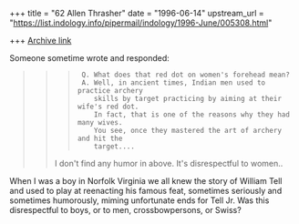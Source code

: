 +++
title = "62 Allen Thrasher"
date = "1996-06-14"
upstream_url = "https://list.indology.info/pipermail/indology/1996-June/005308.html"

+++
[Archive link](https://list.indology.info/pipermail/indology/1996-June/005308.html)

Someone sometime wrote and responded:
> > >      Q. What does that red dot on women's forehead mean?
> > >      A. Well, in ancient times, Indian men used to practice archery
> > >         skills by target practicing by aiming at their wife's red dot.
> > >         In fact, that is one of the reasons why they had many wives.
> > >         You see, once they mastered the art of archery and hit the
> > >         target....
> > >  
> > I don't find any humor in above.  It's disrespectful to women..
> > 

When I was a boy in Norfolk Virginia we all knew the story of William Tell
and used to play at reenacting his famous feat, sometimes seriously and
sometimes humorously, miming unfortunate ends for Tell Jr.  Was this
disrespectful to boys, or to men, crossbowpersons, or Swiss?






